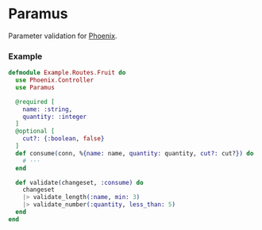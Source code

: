 # Paramus

Parameter validation for [Phoenix](https://github.com/phoenixframework/phoenix).

### Example

```elixir
defmodule Example.Routes.Fruit do
  use Phoenix.Controller
  use Paramus

  @required [
    name: :string,
    quantity: :integer
  ]
  @optional [
    cut?: {:boolean, false}
  ]
  def consume(conn, %{name: name, quantity: quantity, cut?: cut?}) do
    # ···
  end

  def validate(changeset, :consume) do
    changeset
    |> validate_length(:name, min: 3)
    |> validate_number(:quantity, less_than: 5)
  end
end
```
